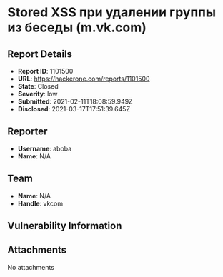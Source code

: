 # Stored XSS при удалении группы из беседы (m.vk.com)

## Report Details
- **Report ID**: 1101500
- **URL**: https://hackerone.com/reports/1101500
- **State**: Closed
- **Severity**: low
- **Submitted**: 2021-02-11T18:08:59.949Z
- **Disclosed**: 2021-03-17T17:51:39.645Z

## Reporter
- **Username**: aboba
- **Name**: N/A

## Team
- **Name**: N/A
- **Handle**: vkcom

## Vulnerability Information


## Attachments
No attachments
